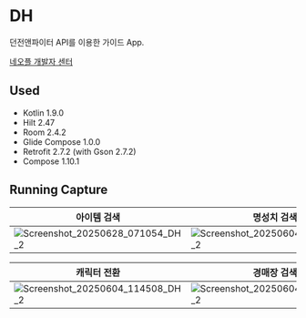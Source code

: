 # DH
던전앤파이터 API를 이용한 가이드 App.

[네오플 개발자 센터](https://developers.neople.co.kr/contents/apiDocs/df)

## Used
- Kotlin 1.9.0
- Hilt 2.47
- Room 2.4.2
- Glide Compose 1.0.0
- Retrofit 2.7.2 (with Gson 2.7.2)
- Compose 1.10.1

## Running Capture
| 아이템 검색 | 명성치 검색 | 사용자정보 |
| --- | --- | --- |
| ![Screenshot_20250628_071054_DH_2](https://github.com/user-attachments/assets/ce542712-4254-4e8a-b960-89ffbf2a42df) | ![Screenshot_20250604_111720_DH_2](https://github.com/user-attachments/assets/d318a115-b4a2-426c-964d-04fc71fa18f8) | ![Screenshot_20250603_210333_DH2](https://github.com/user-attachments/assets/839a3e7b-056f-49da-a580-fff7dce92f18) |

| 캐릭터 전환 | 경매장 검색 |
| --- | --- |
| ![Screenshot_20250604_114508_DH_2](https://github.com/user-attachments/assets/baee035b-ba16-43e4-b287-686d4250a2f0) | ![Screenshot_20250604_114531_DH_2](https://github.com/user-attachments/assets/24a87731-c55b-4089-97e6-0fdbb68a9b89) |
